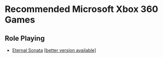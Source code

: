 # Recommended Microsoft Xbox 360 Games

## Role Playing

* <a name="eternal-sonata">[Eternal Sonata](https://www.gamefaqs.com/xbox360/934162-eternal-sonata) [[better version available]](PS3.md#eternal-sonata)
